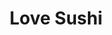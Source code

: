 ---
layout: place
title: "Love Sushi"
permalink: /texas/frisco/love-sushi.html
stateAbbr: TX
stateName: Texas
cityName: Frisco
seo:
  name: "Love Sushi"
  type: Restaurant
  links: null
description: "Looking for sushi in Frisco, Texas? Check out Love Sushi for a delightful Japanese dining experience. Enjoy a variety of sushi and other dishes in a welcomin..."
place_id: ChIJMd6meaI5TIYRSas9Fow93g0
photos:
  - name: >-
      places/ChIJMd6meaI5TIYRSas9Fow93g0/photos/AeeoHcJ7lytOWysDOi0OJPp2AJdgSpPcz_woDXdM3msEDAvEw4xPqLZtwGQ65ruUzpwYtcvt6cSj5_Wl-HUVfqfcO0ZPv4R6oT3ikxG2tU9G0QuYf1bdkwJHX6oqPtzSk0Hw1xUWsdVhVc_AhTKsZ_HNNrfnh0Cbq37q6Uk1Mouud0yU9LSyA6gjhIaeoOmvdgZ730sNSmFpx0uHZV5eJmLSBNy5TDHnQA-dyY_UTK4euZB3V6p7WdSi7hlOio7TeTDfO9G1Z8BdKvE7qNkCSeSGONZM1njEMB5MUzGFN1hwwVwXYFwLuSkkuUWEG1EJv8oNe1BoMgoGGEXuRCCzib92ZHLDZIHjiBaz--7dpZbSD38rs7HmvpkY154OVBlQBU6ClhQgMkcVJ8Vx-irYTDTejroX6fsEh0kzKqQdEQN2seE2mQ
    widthPx: 4800
    heightPx: 3600
    authorAttributions:
      - displayName: Mubeen Kamani
        uri: https://maps.google.com/maps/contrib/107119985963757662133
        photoUri: >-
          https://lh3.googleusercontent.com/a/ACg8ocLGWkqnLZf6FNiplb7mYHn2kdcovP1iLVDCfuFeoEi1547RgEc=s100-p-k-no-mo
    flagContentUri: >-
      https://www.google.com/local/imagery/report/?cb_client=maps_api_places.places_api&image_key=!1e10!2sCIHM0ogKEICAgMDI0vTtGg&hl=en-US
    googleMapsUri: >-
      https://www.google.com/maps/place//data=!3m4!1e2!3m2!1sCIHM0ogKEICAgMDI0vTtGg!2e10!4m2!3m1!1s0x864c39a279a6de31:0xdde3d8c163dab49
  - name: >-
      places/ChIJMd6meaI5TIYRSas9Fow93g0/photos/AeeoHcLgKcsRkj9TeGvaInvFmyVl7uKKDA3bF-FlVDrlhx18Ni7PPD7f1RE_sWtFuMwY1fxzazILoj6mib_4g_Q1JTHXuzF-pwJ51Jx0UQneqLQgHZeJdtjSv2CrSumL5ZGQHkvFOyCSeRLfjCrvfFQIcQ-A_MdlbemQk9t5prAQL2W8sjSeum9PfL57JBTH4A_PLMaILnIXmia690-UsApgBK_IL0wnBJJqDOcMmbt-WsGWImQ3LvGyJMZYSrhOGj5bKgUlrc9QtcHniHmxDLPoQyQQ09R9z8oc4A7METD_nP_8DryMaskvjuWPs1NRvDfXwsEq7PzLYpchGWEASLYd3FV9ndAx8K6Da3cVTqlS0AfBLT1uLhErqp-E11EtbeMSaKqxyily8fHOyHzIi3L8XTOHM1SBvg5F7PSRi3l0AgBXgA
    widthPx: 3600
    heightPx: 4800
    authorAttributions:
      - displayName: Theresa Gulick
        uri: https://maps.google.com/maps/contrib/104968114101366264324
        photoUri: >-
          https://lh3.googleusercontent.com/a-/ALV-UjWR6YNBB6KGRbWsALNQIdoAdBuO3buU-DqGQ5EHKQFVne6covr4=s100-p-k-no-mo
    flagContentUri: >-
      https://www.google.com/local/imagery/report/?cb_client=maps_api_places.places_api&image_key=!1e10!2sCIHM0ogKEICAgICm_6iwEg&hl=en-US
    googleMapsUri: >-
      https://www.google.com/maps/place//data=!3m4!1e2!3m2!1sCIHM0ogKEICAgICm_6iwEg!2e10!4m2!3m1!1s0x864c39a279a6de31:0xdde3d8c163dab49
  - name: >-
      places/ChIJMd6meaI5TIYRSas9Fow93g0/photos/AeeoHcLiaBqUD6d0L6Bg81ILtruDnios5kkb4R0kUTBcq7F-D7pA2n0tNCw5D-yZZKT8eJBJPue1AMpnJ_lO6zGByYND573J0MHLO2afsof5qRASa4NB-XN9AkBR21Nm2VirUKcp4ljvSYr9iqgdT5-Q_mE4mea-09uXAg2sZNCazcxOabYqWgogAForSJ_habM-U5n0TIKriTzjRhc_lZQo5z9bEvs0zEh7okxnJkiAl37tDYgHbiQv081FIJryE9uilvm5Xv1Swh6rW7ftTtvp835pn2rESALOuTBto-ix8exS5pgmLGw0MLO-LCoSu5KbAQSxSzkLIwrg5j3T8WICivDs4-4fmVLbuGG6XaKXAzG83Ra9ysLKZj4UP_kVWwjnTnJiMKUOUFSRbPPvx2bw8KnF7YyilSLyq-SGIc6uD8qyabjY
    widthPx: 4800
    heightPx: 3600
    authorAttributions:
      - displayName: Mubeen Kamani
        uri: https://maps.google.com/maps/contrib/107119985963757662133
        photoUri: >-
          https://lh3.googleusercontent.com/a/ACg8ocLGWkqnLZf6FNiplb7mYHn2kdcovP1iLVDCfuFeoEi1547RgEc=s100-p-k-no-mo
    flagContentUri: >-
      https://www.google.com/local/imagery/report/?cb_client=maps_api_places.places_api&image_key=!1e10!2sCIHM0ogKEICAgMDI0vTtygE&hl=en-US
    googleMapsUri: >-
      https://www.google.com/maps/place//data=!3m4!1e2!3m2!1sCIHM0ogKEICAgMDI0vTtygE!2e10!4m2!3m1!1s0x864c39a279a6de31:0xdde3d8c163dab49
  - name: >-
      places/ChIJMd6meaI5TIYRSas9Fow93g0/photos/AeeoHcJ9MAff62UBLc2uHSerStSkAPG4c5jHFzswmOvcgYUWHeTWwUmBn1KWc0vc1oCSMlP-4FUa6BEWc2259qL0MB4ZnZsY0lS3p-4UkdDwN0d8vLugk45_HFcTaYBUexI5nNkWkyjRlKmlSc7OYCQtGzvHC1CiimjFKJIFvLXWy5e8NUpaNQEl2Sy-qlfqnMjq59lseokqiWFUlajRNvvrzKorxpm_pyeA0suOMMnGIFQkBKrokhS0uiaGlgFykqXW_uPTkxvO8Hv92i5IrkUDzYwXh2lXLORnQrqQ6RxGGbAtj-fKvPxuBvCz4JsuEJlv7o-k7J8qhvytsCw7exxyOzeSBYnk1tv9JmC4D8-RXhchOwfhcPFscQ23_Nl2XtexC9dz1dj2IjEaf8XJ-W1VwaymMtW5sz_Zg4WEXSnR8P1FxZDX
    widthPx: 4032
    heightPx: 3024
    authorAttributions:
      - displayName: Hyun Eun Lee
        uri: https://maps.google.com/maps/contrib/108170665266230055592
        photoUri: >-
          https://lh3.googleusercontent.com/a/ACg8ocJRUmdHoQw0MApbzFfHc7k_CytY2wKlpfFk4FcXcQGyAC8rc9Yj=s100-p-k-no-mo
    flagContentUri: >-
      https://www.google.com/local/imagery/report/?cb_client=maps_api_places.places_api&image_key=!1e10!2sCIHM0ogKEICAgICR3aqO2wE&hl=en-US
    googleMapsUri: >-
      https://www.google.com/maps/place//data=!3m4!1e2!3m2!1sCIHM0ogKEICAgICR3aqO2wE!2e10!4m2!3m1!1s0x864c39a279a6de31:0xdde3d8c163dab49
  - name: >-
      places/ChIJMd6meaI5TIYRSas9Fow93g0/photos/AeeoHcIuTo0YuQH23Z9_EwVS638xvAa4LkPtYeRjoBZQYv81E_NOZUvkfrGWLZ2ozdIzsyclKBYG1gFyoG79etB6w0mSmjoEef92cIuy1uDC-8zeAuUEXvoQOsFwpGVGo8USC18oWYvsttu6kr9-Y0BIV2Ly1Bm0pLfyHcGp1pYb10FBY4nwKA34xooyNyPUa8i1xT8U5HVyYSqpfqy6Ex5P9ymmlmxcD7mjyqNac8RFL3uTPebO8EosruVKQ-0svyx20AlFoFHdW3fw_MB_VRJLthMrAU-7Y3Jp05wXaWOGKtvH5FxiWDqv_WeGhcJEhYpRnqU4CVYl1sJ-2_ZGTsbRdFkyUZyw4IK8dGGd0iaDhpUPWh7trhzuCohTmq8H0ukqwX7fM6U0ve5N6I8N8rFQrIl2_iHzf8c0kHosIsGu2J3reFSs
    widthPx: 3024
    heightPx: 4032
    authorAttributions:
      - displayName: Angie H
        uri: https://maps.google.com/maps/contrib/113093112644220005911
        photoUri: >-
          https://lh3.googleusercontent.com/a/ACg8ocIf5zcGpjEu5pYFtpQHhQptYbispBSuBCDVsNdeMt3vxxqCfQ=s100-p-k-no-mo
    flagContentUri: >-
      https://www.google.com/local/imagery/report/?cb_client=maps_api_places.places_api&image_key=!1e10!2sCIHM0ogKEICAgIDCj4PzrwE&hl=en-US
    googleMapsUri: >-
      https://www.google.com/maps/place//data=!3m4!1e2!3m2!1sCIHM0ogKEICAgIDCj4PzrwE!2e10!4m2!3m1!1s0x864c39a279a6de31:0xdde3d8c163dab49
  - name: >-
      places/ChIJMd6meaI5TIYRSas9Fow93g0/photos/AeeoHcLGpiipNoVZS-3Xs1FYW-wspR4QckM3c92Ca9nmEMdftR8MthiWy92kghaOzf-1Ev5Q5BgikfsmaYz4r4wC0Vuwk21Y42Enj8jZ3kRHeQ_6Z5CEqCeYAvMJW12EAmvBOKYprMWETHe62PXUTJO3owJmvzPmVPSUTm1RzddZCdG1vfmqVDnDmlyLcP4E410_N4sO8fH2-sHLeYaOHVJZcoR0R2FwLOzgx0OjncnZien8rOgu5KTdIUMfD1BNmnsO3jxV1ngdVIWp9FMmmI4lIGFxVUexJDiEcTNYmk1GvIAArXC6F6GYxWtGLVXefmlKbmyAluuIqaMkMTFLfgb2hM_th9m7_DB2Vg4om4Np-DoGyMS5HFrTMK1mnlnqUHYH32JeZeL0gbDrfEvA2brymXOpRG8v7SwQw9ziIvF7xnDSQQ
    widthPx: 3600
    heightPx: 4800
    authorAttributions:
      - displayName: Mubeen Kamani
        uri: https://maps.google.com/maps/contrib/107119985963757662133
        photoUri: >-
          https://lh3.googleusercontent.com/a/ACg8ocLGWkqnLZf6FNiplb7mYHn2kdcovP1iLVDCfuFeoEi1547RgEc=s100-p-k-no-mo
    flagContentUri: >-
      https://www.google.com/local/imagery/report/?cb_client=maps_api_places.places_api&image_key=!1e10!2sCIHM0ogKEICAgMDI0vTtag&hl=en-US
    googleMapsUri: >-
      https://www.google.com/maps/place//data=!3m4!1e2!3m2!1sCIHM0ogKEICAgMDI0vTtag!2e10!4m2!3m1!1s0x864c39a279a6de31:0xdde3d8c163dab49
  - name: >-
      places/ChIJMd6meaI5TIYRSas9Fow93g0/photos/AeeoHcL1hpiGNai3vDGWGh4ZlY1QghC9W0cZ-UdWQJEg9DuPUb7kl2BgoknmFfa7YWbAAyJNdaV2wvSxZZATt1vXA2siHUEV0gXYrAQu-jZgG3HuUrYVtN9fl6EgPltDiiz-fFhFu1qO5ds-zs9amsdtJRIbp_b_iNWDcxlleNRdzQCppH0lHTkJNzD3myu0u6vBHQurFNrHCNkeeZdeePixKvgZrK6QTDJpr_RA-Rd4fAZGSOvNQDVVKEiE_aTYVf0QFJ8D31Z2sH1FkZfvy0jjnOP1W7R6W-Eg1Kp6DeGrgx_fApEckeN6l_c91gfge-CVOFih7b_S-g3VCuRN_Xf8Kovr-AXlQbXXCtVk8FzEGp4mY63U5jaXWQRtFLuaAxCrX6_-CYanCxwxRrtqG8sqmtGDTX_VM_iuVtt_6gzzfqhirg
    widthPx: 4032
    heightPx: 3024
    authorAttributions:
      - displayName: Seon Jo
        uri: https://maps.google.com/maps/contrib/101859336821858526477
        photoUri: >-
          https://lh3.googleusercontent.com/a/ACg8ocL4brKyULXaeeZOuzYwjncHh6kC4MUCmGKyA9SsAurl0Q_JKw=s100-p-k-no-mo
    flagContentUri: >-
      https://www.google.com/local/imagery/report/?cb_client=maps_api_places.places_api&image_key=!1e10!2sCIHM0ogKEICAgICy0ZHPIA&hl=en-US
    googleMapsUri: >-
      https://www.google.com/maps/place//data=!3m4!1e2!3m2!1sCIHM0ogKEICAgICy0ZHPIA!2e10!4m2!3m1!1s0x864c39a279a6de31:0xdde3d8c163dab49
  - name: >-
      places/ChIJMd6meaI5TIYRSas9Fow93g0/photos/AeeoHcI1u56qC9SIb-1oN2G0MI7dw5bBEHjbntEuYtuetYn6m0bJMVwwNotXmVaDaNueIGTnDwofCb_ds6yW43Zz6--H-z-tgSvQ40ckPBtjEdagAzfNeL6YBYd5ofiL_TG03fgdaeYry7hbIJsCCQheFp3KPUgMo4nIM-xMEnULLr3eodMa0WiU02CZfPnmSQWoacIE-nn5vnVkU0Yz-ih8m3iwH67ABdZM7030u6lyO0r5v5Kb5GgxWo7hjrucQx2GayDMLFY5AysnVXTmyfNBhBDbtjAjmqGH7D2Swcrol-WOa9ZcO5_gzjWy7UatOAzZAoWSbY-Vm-xX4R3XqwX1bEVhKSGfPdTylZdINTt2dkYb08UoJ0wD3meO9SskJrfGmibryaN7d9aczA93v8wuYjR0j5gdaWeDv1GosRnSOHycpvKr
    widthPx: 4032
    heightPx: 3024
    authorAttributions:
      - displayName: T Eastwood
        uri: https://maps.google.com/maps/contrib/101936768964946275102
        photoUri: >-
          https://lh3.googleusercontent.com/a/ACg8ocJT1VPxBdXKjKBxNZKycahdaJdTjR7pXdPPuE2vuxYvbNzm48NY=s100-p-k-no-mo
    flagContentUri: >-
      https://www.google.com/local/imagery/report/?cb_client=maps_api_places.places_api&image_key=!1e10!2sCIHM0ogKEICAgICO8-Dp3QE&hl=en-US
    googleMapsUri: >-
      https://www.google.com/maps/place//data=!3m4!1e2!3m2!1sCIHM0ogKEICAgICO8-Dp3QE!2e10!4m2!3m1!1s0x864c39a279a6de31:0xdde3d8c163dab49
  - name: >-
      places/ChIJMd6meaI5TIYRSas9Fow93g0/photos/AeeoHcIGTy0Jlim_QrArmkTK2aySfyFRHGD0IqrBOANwRcrGOk_-HLQ8NhebI3bLLFGSx0UP4Y_sypWhfeDyoWygSS_klnvaoyYo8oVFtpDEgyiPK_7aQ_g1IHSWPvf9AKx9aqMUWxPzg0ZW1fiIOGHJJxmKhY0xCpk5cZiXQ5dvwj-DA-6tevkeY1HtpxhbNkkDdd7uWTgibVpop-TOMNaZFGg7P2qaVU660ZaooBaPxbo6hh0N0Ucc_BmRQFK6_bNxMY7YO0dsllhds7sh_gdx2QcYNjs5HDnGtq72W0pJ-exoV4g3JZR0p4wB95VYmnVeRAV3ch-B79p-d4_f7fvrNfR8nQLPnv0hxi25QH1MOxE6rdYDtzlJytUqatohqgwje8MH53L995n0G79s1cKzBr_MqhV3sfx41zrNwlQ-3ChcZb2t
    widthPx: 3024
    heightPx: 4032
    authorAttributions:
      - displayName: Anvita Kotha
        uri: https://maps.google.com/maps/contrib/113731415542921419133
        photoUri: >-
          https://lh3.googleusercontent.com/a-/ALV-UjVcZ28A0JoN_b1VVTtwAOQdBmXOZ-Hylq27-sUpRpYT40Bcc7V1Lg=s100-p-k-no-mo
    flagContentUri: >-
      https://www.google.com/local/imagery/report/?cb_client=maps_api_places.places_api&image_key=!1e10!2sCIHM0ogKEICAgICPsOvNjgE&hl=en-US
    googleMapsUri: >-
      https://www.google.com/maps/place//data=!3m4!1e2!3m2!1sCIHM0ogKEICAgICPsOvNjgE!2e10!4m2!3m1!1s0x864c39a279a6de31:0xdde3d8c163dab49
  - name: >-
      places/ChIJMd6meaI5TIYRSas9Fow93g0/photos/AeeoHcLNzsrx4qG2x1GAxkm1Z4ucu8dtHR_s4U0S7p0WrOfmYsqEneYuNoIz89Yg_qP0tDmPyqizWGYjUoElXS4wCLBUVlI6hkCrjul4UjimIKLAPQBAQ8Cm1SAGQLambLIycP6ZbSAIueuHT40Tm6MtGdrNnU5bV_pFoRFIOEDcciIJb0mBCqc3mNTn4Duahn4MdjmF3BRRa1fo69SF3Wggk2aKTd_10LVFkKlRImtt55nmvRRPJhdTdlJ_NzbqyjQf5l67Ab9d2BCr9uY1fcdPluN-jL8G5mFbF5XkL3uPKsIcRBHyFWM90rwSU1A3WYSrMo3LTM9fWYA36VOP2zxWH6tijLpFDl25wWTUFYJdSkorKJ9gN1wyHN2WGFE1f7kmIL2UG-Mx7xXHEERlfx8xfM1l_bQlrJfdZOxI8DE51WBNvPmC
    widthPx: 3024
    heightPx: 4032
    authorAttributions:
      - displayName: Angie H
        uri: https://maps.google.com/maps/contrib/113093112644220005911
        photoUri: >-
          https://lh3.googleusercontent.com/a/ACg8ocIf5zcGpjEu5pYFtpQHhQptYbispBSuBCDVsNdeMt3vxxqCfQ=s100-p-k-no-mo
    flagContentUri: >-
      https://www.google.com/local/imagery/report/?cb_client=maps_api_places.places_api&image_key=!1e10!2sCIHM0ogKEICAgIDCj4OTogE&hl=en-US
    googleMapsUri: >-
      https://www.google.com/maps/place//data=!3m4!1e2!3m2!1sCIHM0ogKEICAgIDCj4OTogE!2e10!4m2!3m1!1s0x864c39a279a6de31:0xdde3d8c163dab49
address: 12398 FM 423, Frisco, TX 75034, USA
street: 12398 FM 423
city: Frisco
state: TX
zip: '75034'
country: USA
neighborhood: null
latitude: '33.180983'
longitude: '-96.884652'
accessibility_options:
  wheelchairAccessibleParking: true
  wheelchairAccessibleEntrance: true
  wheelchairAccessibleRestroom: true
  wheelchairAccessibleSeating: true
business_status: OPERATIONAL
name: Love Sushi
google_maps_links:
  directionsUri: >-
    https://www.google.com/maps/dir//''/data=!4m7!4m6!1m1!4e2!1m2!1m1!1s0x864c39a279a6de31:0xdde3d8c163dab49!3e0
  placeUri: https://maps.google.com/?cid=999303839200684873
  writeAReviewUri: >-
    https://www.google.com/maps/place//data=!4m3!3m2!1s0x864c39a279a6de31:0xdde3d8c163dab49!12e1
  reviewsUri: >-
    https://www.google.com/maps/place//data=!4m4!3m3!1s0x864c39a279a6de31:0xdde3d8c163dab49!9m1!1b1
  photosUri: >-
    https://www.google.com/maps/place//data=!4m3!3m2!1s0x864c39a279a6de31:0xdde3d8c163dab49!10e5
primary_type: Sushi Restaurant
opening_hours:
  regular: null
  current: null
secondary_opening_hours:
  regular:
    weekdayDescriptions: null
    type: null
  current:
    weekdayDescriptions: null
    type: null
phone: null
price_level: null
price_range: null
rating: null
rating_count: 0
website: null
reviews: null
parking_options: null
payment_options: null
allow_dogs: null
curbside_pickup: null
delivery: null
dine_in: null
good_for_children: null
good_for_groups: null
good_for_sports: null
live_music: null
menu_for_children: null
outdoor_seating: null
reservable: null
restroom: null
serves_beer: null
serves_breakfast: null
serves_brunch: null
serves_cocktails: null
serves_coffee: null
serves_dinner: null
serves_dessert: null
serves_lunch: null
serves_vegetarian_food: null
serves_wine: null
takeout: null
summary: null

---